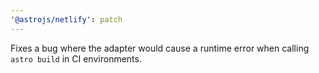 ```yaml
---
'@astrojs/netlify': patch
---
```


Fixes a bug where the adapter would cause a runtime error when calling `astro build` in CI environments.
